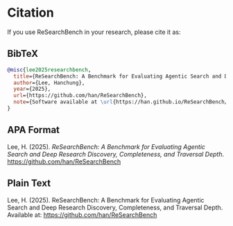 # Citation

If you use ReSearchBench in your research, please cite it as:

## BibTeX

```bibtex
@misc{lee2025researchbench,
  title={ReSearchBench: A Benchmark for Evaluating Agentic Search and Deep Research Discovery, Completeness, and Traversal Depth},
  author={Lee, Hanchung},
  year={2025},
  url={https://github.com/han/ReSearchBench},
  note={Software available at \url{https://han.github.io/ReSearchBench/}}
}
```

## APA Format

Lee, H. (2025). *ReSearchBench: A Benchmark for Evaluating Agentic Search and Deep Research Discovery, Completeness, and Traversal Depth*. https://github.com/han/ReSearchBench

## Plain Text

Lee, H. (2025). ReSearchBench: A Benchmark for Evaluating Agentic Search and Deep Research Discovery, Completeness, and Traversal Depth. Available at: https://github.com/han/ReSearchBench